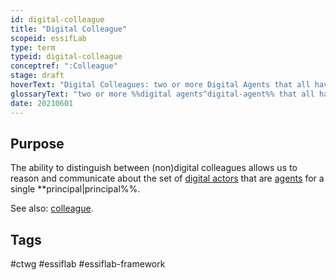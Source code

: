 ```yaml
---
id: digital-colleague
title: "Digital Colleague"
scopeid: essifLab
type: term
typeid: digital-colleague
conceptref: ":Colleague"
stage: draft
hoverText: "Digital Colleagues: two or more Digital Agents that all have the same Principal (i.e. Party on whose behalf they exeucte Actions)."
glossaryText: "two or more %%digital agents^digital-agent%% that all have the same %%principal^principal%% (i.e. %%party^party%% on whose behalf they exeucte %%actions^action%%)."
date: 20210601
---
```


## Purpose
The ability to distinguish between (non)digital colleagues allows us to reason and communicate about the set of [digital actors](digital-actor) that are [agents](agent) for a single **principal|principal%%.

See also: [colleague](colleague).

## Tags
#ctwg #essiflab #essiflab-framework
